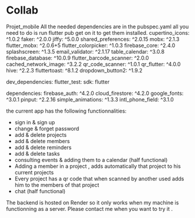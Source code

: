 # Collab
Projet_mobile 
All the needed dependencies are in the pubspec.yaml all you need to do is run flutter pub get on it to get them installed.
 cupertino_icons: ^1.0.2
  faker: ^2.0.0
  jiffy: ^5.0.0
  shared_preferences: ^2.0.15
  mobx: ^2.1.3
  flutter_mobx: ^2.0.6+5
  flutter_colorpicker: ^1.0.3
  firebase_core: ^2.4.0
  splashscreen: ^1.3.5
  email_validator: ^2.1.17
  table_calendar: ^3.0.8
  firebase_database: ^10.0.9
  flutter_barcode_scanner: ^2.0.0
  cached_network_image: ^3.2.2
  qr_code_scanner: ^1.0.1
  qr_flutter: ^4.0.0
  hive: ^2.2.3
  fluttertoast: ^8.1.2
  dropdown_button2: ^1.9.2


dev_dependencies:
  flutter_test:
    sdk: flutter


  dependencies:
  firebase_auth: ^4.2.0
  cloud_firestore: ^4.2.0
  google_fonts: ^3.0.1
  pinput: ^2.2.16
  simple_animations: ^1.3.3
  intl_phone_field: ^3.1.0
  
  
the current app has the following functionnalities:
- sign in & sign up
- change & forget password
- add & delete projects
- add & delete members
- add & delete reminders
- add & delete tasks
- consulting events & adding them to a calendar (half functional)
- Adding a member in a project , adds automatically that project to his current projects
- Every project has a qr code that when scanned by another used adds him to the members of that project
- chat (half functional)

The backend is hosted on Render so it only works when my machine is functionning as a server. Please contact me when you want to try it .


